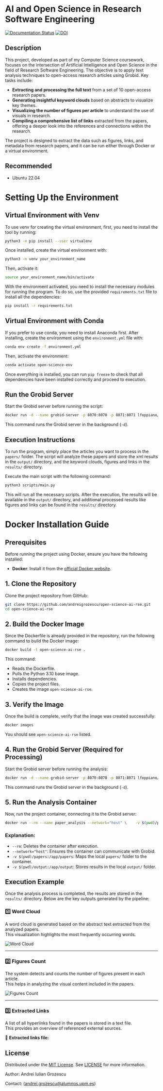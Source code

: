 # AI and Open Science in Research Software Engineering
[![Documentation Status](https://readthedocs.org/projects/open-science-ai-rse/badge/?version=latest)](https://open-science-ai-rse.readthedocs.io/en/latest/?badge=latest)
[![DOI](https://zenodo.org/badge/DOI/10.5281/zenodo.14962610.svg)](https://doi.org/10.5281/zenodo.14962610)
## Description
This project, developed as part of my Computer Science coursework, focuses on the intersection of Artificial Intelligence and Open Science in the field of Research Software Engineering. The objective is to apply text analysis techniques to open-access research articles using Grobid. Key tasks include:

- **Extracting and processing the full text** from a set of 10 open-access research papers.
- **Generating insightful keyword clouds** based on abstracts to visualize key themes.
- **Visualizing the number of figures per article** to understand the use of visuals in research.
- **Compiling a comprehensive list of links** extracted from the papers, offering a deeper look into the references and connections within the research.


The project is designed to extract the data such as figures, links, and metadata from research papers, and it can be run either through Docker or a virtual environment.


## Recommended
* Ubuntu 22.04


# Setting Up the Environment

## Virtual Environment with Venv

To use venv for creating the virtual environment, first, you need to install the tool by running:

```bash
python3 -m pip install --user virtualenv
```

Once installed, create the virtual environment with:

```bash
python3 -m venv your_environment_name
```

Then, activate it:

```bash
source your_environment_name/bin/activate
```

With the environment activated, you need to install the necessary modules for running the program. To do so, use the provided `requirements.txt` file to install all the dependencies:

```bash
pip install -r requirements.txt
```

## Virtual Environment with Conda

If you prefer to use conda, you need to install Anaconda first. After installing, create the environment using the `environment.yml` file with:

```bash
conda env create -f environment.yml
```

Then, activate the environment:

```bash
conda activate open-science-env
```

Once everything is installed, you can run `pip freeze` to check that all dependencies have been installed correctly and proceed to execution.

## Run the Grobid Server

Start the Grobid server before running the script:

```bash
docker run -d --name grobid-server -p 8070:8070 -p 8071:8071 lfoppiano/grobid:0.8.0
```

This command runs the Grobid server in the background (`-d`).

## Execution Instructions

To run the program, simply place the articles you want to process in the `papers/` folder. The script will analyze these papers and store the xml results in the `output/` directory, and the keyword clouds, figures and links in the `results/` directory.

Execute the main script with the following command:

```bash
python3 scripts/main.py
```

This will run all the necessary scripts. After the execution, the results will be available in the `output/` directory, and additional processed results like figures and links can be found in the `results/` directory.

# Docker Installation Guide

## Prerequisites

Before running the project using Docker, ensure you have the following installed:

- **Docker**: Install it from the [official Docker website](https://www.docker.com/get-started).

## 1. Clone the Repository

Clone the project repository from GitHub:

```bash
git clone https://github.com/andreigrozescu/open-science-ai-rse.git
cd open-science-ai-rse
```

## 2. Build the Docker Image

Since the Dockerfile is already provided in the repository, run the following command to build the Docker image:

```bash
docker build -t open-science-ai-rse .
```

This command:

- Reads the Dockerfile.
- Pulls the Python 3.10 base image.
- Installs dependencies.
- Copies the project files.
- Creates the image `open-science-ai-rse`.

## 3. Verify the Image

Once the build is complete, verify that the image was created successfully:

```bash
docker images
```

You should see `open-science-ai-rse` listed.

## 4. Run the Grobid Server (Required for Processing)

Start the Grobid server before running the analysis:

```bash
docker run -d --name grobid-server -p 8070:8070 -p 8071:8071 lfoppiano/grobid:0.8.0
```

This command runs the Grobid server in the background (`-d`).

## 5. Run the Analysis Container

Now, run the project container, connecting it to the Grobid server:

```bash
docker run --rm --name paper_analysis --network="host" \    -v $(pwd)/papers:/app/papers \   -v $(pwd)/output:/app/output \      -v $(pwd)/results:/app/results \        open-science-ai-rse

```

### Explanation:

- `--rm`: Deletes the container after execution.
- `--network="host"`: Ensures the container can communicate with Grobid.
- `-v $(pwd)/papers:/app/papers`: Maps the local `papers/` folder to the container.
- `-v $(pwd)/output:/app/output`: Stores results in the local `output/` folder.


## Execution Example

Once the analysis process is completed, the results are stored in the `results/` directory. Below are the key outputs generated by the pipeline:

### 1️⃣ Word Cloud  
A word cloud is generated based on the abstract text extracted from the analyzed papers.  
This visualization highlights the most frequently occurring words.  

![Word Cloud](results/wordcloud.png)

---

### 2️⃣ Figures Count  
The system detects and counts the number of figures present in each article.  
This helps in analyzing the visual content included in the papers.  

![Figures Count](results/figures_count.png)

---

### 3️⃣ Extracted Links  
A list of all hyperlinks found in the papers is stored in a text file.  
This provides an overview of referenced external sources.  

🔹 **Extracted links file:**  



## License
Distributed under the [MIT License](https://opensource.org/license/mit). See [LICENSE](https://github.com/andreigrozescu/open-science-ai-rse/blob/main/LICENSE) for more information.

Author: Andrei Iulian Grozescu

Contact:  (andrei.grozescu@alumnos.upm.es)
